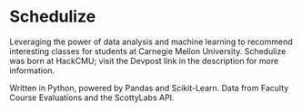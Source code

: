 # Schedulize
Leveraging the power of data analysis and machine learning to recommend interesting classes for students at Carnegie Mellon University. Schedulize was born at HackCMU; visit the Devpost link in the description for more information.

Written in Python, powered by Pandas and Scikit-Learn.
Data from Faculty Course Evaluations and the ScottyLabs API.
